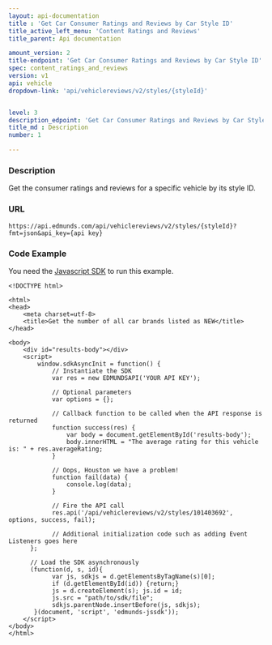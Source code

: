```yaml
---
layout: api-documentation
title : 'Get Car Consumer Ratings and Reviews by Car Style ID'
title_active_left_menu: 'Content Ratings and Reviews'
title_parent: Api documentation

amount_version: 2
title-endpoint: 'Get Car Consumer Ratings and Reviews by Car Style ID'
spec: content_ratings_and_reviews
version: v1
api: vehicle
dropdown-link: 'api/vehiclereviews/v2/styles/{styleId}'


level: 3
description_edpoint: 'Get Car Consumer Ratings and Reviews by Car Style ID'
title_md : Description
number: 1

---
```


### Description

Get the consumer ratings and reviews for a specific vehicle by its style ID.

### URL

	https://api.edmunds.com/api/vehiclereviews/v2/styles/{styleId}?fmt=json&api_key={api key}
	
### Code Example

You need the [Javascript SDK](https://github.com/EdmundsAPI/edmunds-javascript-sdk) to run this example.

	<!DOCTYPE html>

	<html>
	<head>
		<meta charset=utf-8>
		<title>Get the number of all car brands listed as NEW</title>
	</head>

	<body>
		<div id="results-body"></div>
		<script>
		  	window.sdkAsyncInit = function() {
		    	// Instantiate the SDK
				var res = new EDMUNDSAPI('YOUR API KEY');

				// Optional parameters
				var options = {};

				// Callback function to be called when the API response is returned
				function success(res) {
					var body = document.getElementById('results-body');
					body.innerHTML = "The average rating for this vehicle is: " + res.averageRating;
				}

				// Oops, Houston we have a problem!
				function fail(data) {
					console.log(data);
				}

				// Fire the API call
				res.api('/api/vehiclereviews/v2/styles/101403692', options, success, fail);

			    // Additional initialization code such as adding Event Listeners goes here
		  };

		  // Load the SDK asynchronously
		  (function(d, s, id){
		     	var js, sdkjs = d.getElementsByTagName(s)[0];
		     	if (d.getElementById(id)) {return;}
		     	js = d.createElement(s); js.id = id;
		     	js.src = "path/to/sdk/file";
		     	sdkjs.parentNode.insertBefore(js, sdkjs);
		   }(document, 'script', 'edmunds-jssdk'));
		</script>
	</body>
	</html>